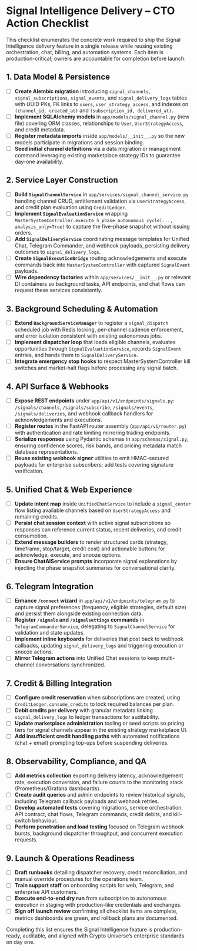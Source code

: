 # Signal Intelligence Delivery – CTO Action Checklist

This checklist enumerates the concrete work required to ship the Signal Intelligence delivery feature in a single release while reusing existing orchestration, chat, billing, and automation systems. Each item is production-critical; owners are accountable for completion before launch.

## 1. Data Model & Persistence
- [ ] **Create Alembic migration** introducing `signal_channels`, `signal_subscriptions`, `signal_events`, and `signal_delivery_logs` tables with UUID PKs, FK links to `users`, `user_strategy_access`, and indexes on `(channel_id, created_at)` and `(subscription_id, delivered_at)`.
- [ ] **Implement SQLAlchemy models** in `app/models/signal_channel.py` (new file) covering ORM classes, relationships to `User`, `UserStrategyAccess`, and credit metadata.
- [ ] **Register metadata imports** inside `app/models/__init__.py` so the new models participate in migrations and session binding.
- [ ] **Seed initial channel definitions** via a data migration or management command leveraging existing marketplace strategy IDs to guarantee day-one availability.

## 2. Service Layer Construction
- [ ] **Build `SignalChannelService`** in `app/services/signal_channel_service.py` handling channel CRUD, entitlement validation via `UserStrategyAccess`, and credit plan evaluation using `CreditLedger`.
- [ ] **Implement `SignalEvaluationService`** wrapping `MasterSystemController.execute_5_phase_autonomous_cycle(..., analysis_only=True)` to capture the five-phase snapshot without issuing orders.
- [ ] **Add `SignalDeliveryService`** coordinating message templates for Unified Chat, Telegram Commander, and webhook payloads, persisting delivery outcomes to `signal_delivery_logs`.
- [ ] **Create `SignalExecutionBridge`** routing acknowledgements and execute commands back into `MasterSystemController` with captured `SignalEvent` payloads.
- [ ] **Wire dependency factories** within `app/services/__init__.py` or relevant DI containers so background tasks, API endpoints, and chat flows can request these services consistently.

## 3. Background Scheduling & Automation
- [ ] **Extend `BackgroundServiceManager`** to register a `signal_dispatch` scheduled job with Redis locking, per-channel cadence enforcement, and error isolation consistent with existing autonomous jobs.
- [ ] **Implement dispatcher loop** that loads eligible channels, evaluates opportunities through `SignalEvaluationService`, records `SignalEvent` entries, and hands them to `SignalDeliveryService`.
- [ ] **Integrate emergency stop hooks** to respect MasterSystemController kill switches and market-halt flags before processing any signal batch.

## 4. API Surface & Webhooks
- [ ] **Expose REST endpoints** under `app/api/v1/endpoints/signals.py`: `/signals/channels`, `/signals/subscribe`, `/signals/events`, `/signals/deliveries`, and webhook callback handlers for acknowledgements and executions.
- [ ] **Register routes** in the FastAPI router assembly (`app/api/v1/router.py`) with authentication and rate limiting mirroring trading endpoints.
- [ ] **Serialize responses** using Pydantic schemas in `app/schemas/signal.py`, ensuring confidence scores, risk bands, and pricing metadata match database representations.
- [ ] **Reuse existing webhook signer** utilities to emit HMAC-secured payloads for enterprise subscribers; add tests covering signature verification.

## 5. Unified Chat & Web Experience
- [ ] **Update intent map** inside `UnifiedChatService` to include a `signal_center` flow listing available channels based on `UserStrategyAccess` and remaining credits.
- [ ] **Persist chat session context** with active signal subscriptions so responses can reference current status, recent deliveries, and credit consumption.
- [ ] **Extend message builders** to render structured cards (strategy, timeframe, stop/target, credit cost) and actionable buttons for acknowledge, execute, and snooze options.
- [ ] **Ensure ChatAIService prompts** incorporate signal explanations by injecting the phase snapshot summaries for conversational clarity.

## 6. Telegram Integration
- [ ] **Enhance `/connect` wizard** in `app/api/v1/endpoints/telegram.py` to capture signal preferences (frequency, eligible strategies, default size) and persist them alongside existing connection data.
- [ ] **Register `/signals` and `/signalsettings` commands** in `TelegramCommanderService`, delegating to `SignalChannelService` for validation and state updates.
- [ ] **Implement inline keyboards** for deliveries that post back to webhook callbacks, updating `signal_delivery_logs` and triggering execution or snooze actions.
- [ ] **Mirror Telegram actions** into Unified Chat sessions to keep multi-channel conversations synchronized.

## 7. Credit & Billing Integration
- [ ] **Configure credit reservation** when subscriptions are created, using `CreditLedger.consume_credits` to lock required balances per plan.
- [ ] **Debit credits per delivery** with granular metadata linking `signal_delivery_logs` to ledger transactions for auditability.
- [ ] **Update marketplace administration** tooling or seed scripts so pricing tiers for signal channels appear in the existing strategy marketplace UI.
- [ ] **Add insufficient credit handling paths** with automated notifications (chat + email) prompting top-ups before suspending deliveries.

## 8. Observability, Compliance, and QA
- [ ] **Add metrics collection** exporting delivery latency, acknowledgement rate, execution conversion, and failure counts to the monitoring stack (Prometheus/Grafana dashboards).
- [ ] **Create audit queries** and admin endpoints to review historical signals, including Telegram callback payloads and webhook retries.
- [ ] **Develop automated tests** covering migrations, service orchestration, API contract, chat flows, Telegram commands, credit debits, and kill-switch behaviour.
- [ ] **Perform penetration and load testing** focused on Telegram webhook bursts, background dispatcher throughput, and concurrent execution requests.

## 9. Launch & Operations Readiness
- [ ] **Draft runbooks** detailing dispatcher recovery, credit reconciliation, and manual override procedures for the operations team.
- [ ] **Train support staff** on onboarding scripts for web, Telegram, and enterprise API customers.
- [ ] **Execute end-to-end dry run** from subscription to autonomous execution in staging with production-like credentials and exchanges.
- [ ] **Sign off launch review** confirming all checklist items are complete, metrics dashboards are green, and rollback plans are documented.

Completing this list ensures the Signal Intelligence feature is production-ready, auditable, and aligned with Crypto Universe’s enterprise standards on day one.
